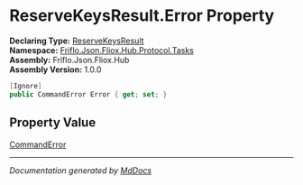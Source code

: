 ﻿<!--  
  <auto-generated>   
    The contents of this file were generated by a tool.  
    Changes to this file may be list if the file is regenerated  
  </auto-generated>   
-->

# ReserveKeysResult.Error Property

**Declaring Type:** [ReserveKeysResult](../index.md)  
**Namespace:** [Friflo.Json.Fliox.Hub.Protocol.Tasks](../../index.md)  
**Assembly:** Friflo.Json.Fliox.Hub  
**Assembly Version:** 1.0.0

```csharp
[Ignore]
public CommandError Error { get; set; }
```

## Property Value

[CommandError](../../../Models/CommandError/index.md)

___

*Documentation generated by [MdDocs](https://github.com/ap0llo/mddocs)*
